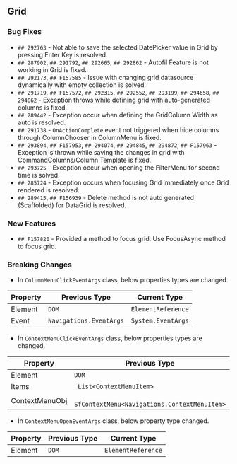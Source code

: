 ##  Grid

###    Bug Fixes
 
- `## 292763` - Not able to save the selected DatePicker value in Grid by pressing Enter Key is resolved.
- `## 287902`, `## 291792`, `## 292665`, `## 292862` - Autofil Feature is not working in Grid is fixed.
- `## 292173`, `## F157585` - Issue with changing grid datasource dynamically with empty collection is solved.
- `## 291719`, `## F157572`, `## 292315`, `## 292552`, `## 293199`, `## 294658`, `## 294662` - Exception throws while defining grid with auto-generated columns is fixed.
- `## 289442` - Exception occur when defining the GridColumn Width as auto is resolved.
- `## 291738` - `OnActionComplete` event not triggered when hide columns through ColumnChooser in ColumnMenu is fixed.
- `## 293894`, `## F157953`, `## 294074`, `## 294845`, `## 294872`, `## F157963` - Exception is thrown while saving the changes in grid with CommandColumns/Column Template is fixed.
- `## 293725` - Exception occur when opening the FilterMenu for second time is solved.
- `## 285724` - Exception occurs when focusing Grid immediately once Grid rendered is resolved.
- `## 289415`, `## F156939` - Delete method is not auto generated (Scaffolded) for DataGrid is resolved.

###    New Features
 
- `## F157820` - Provided a method to focus grid. Use FocusAsync method to focus grid.

###    Breaking Changes

- In `ColumnMenuClickEventArgs` class, below properties types are changed.

Property | Previous Type | Current Type
----- | ----- | ----- 
Element | `DOM ` | `ElementReference`
Event | `Navigations.EventArgs` | `System.EventArgs`

- In `ContextMenuClickEventArgs` class, below properties types are changed.

Property | Previous Type | Current Type
----- | ----- | ----- 
Element | `DOM ` | `ElementReference`
Items | ` List<ContextMenuItem>` | ` List<MenuItem>`
ContextMenuObj | ` SfContextMenu<Navigations.ContextMenuItem>` | `SfContextMenu<Navigations.MenuItem>`

- In `ContextMenuOpenEventArgs` class, below property type changed.

Property | Previous Type | Current Type
----- | ----- | ----- 
Element | `DOM` | `ElementReference`
